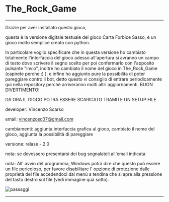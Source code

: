 # The_Rock_Game


________________________________________________________________________________________________________________________________________

Grazie per aver installato questo gioco,

questa è la versione digitale testuale del gioco Carta Forbice Sasso, è un gioco molto semplice creato con python.

In particolare voglio specificare che in questa versione ho cambiato totalmente l'interfaccia del gioco adesso all'apertura si avranno un campo di testo dove scrivere il segno scelto per poi confermarlo con l'apposito pulsante "invio", inoltre ho cambiato il nome del gioco in The_Rock_Game (capirete perche :) ), e infine ho aggiunto pure la possibilita di poter pareggiare contro il bot, detto questo vi consiglio di entrare periodicamente quì nella repository perchè arriveranno molti altri aggiornamenti. BUON DIVERTIMENTO! 

DA ORA IL GIOCO POTRA ESSERE SCARICATO TRAMITE UN SETUP FILE 

developer: Vincenzo Scarso

email: vincenzosc07@gmail.com

cambiamenti: aggiunta interfaccia grafica al gioco, cambiato il nome del gioco, aggiunta la possibilità di pareggiare

versione: relase - 2.0

nota: se dovessero presentarsi dei bug segnalateli all'email indicata

nota: All' avvio del programma, Windows potrà dire che questo può essere un file pericoloso, per favore disabilitare l' opzione di protezione dalle proprietà del 
      file accedendoci dal menù a tendina che si apre alla pressione del tasto destro sul file (vedi immagine quà sotto).

![passaggi](https://user-images.githubusercontent.com/110780936/220614613-ec43978f-4c24-4f42-bca0-b30f9ba6d723.jpg)

________________________________________________________________________________________________________________________________________

